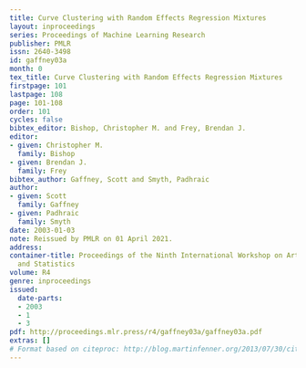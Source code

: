```yaml
---
title: Curve Clustering with Random Effects Regression Mixtures
layout: inproceedings
series: Proceedings of Machine Learning Research
publisher: PMLR
issn: 2640-3498
id: gaffney03a
month: 0
tex_title: Curve Clustering with Random Effects Regression Mixtures
firstpage: 101
lastpage: 108
page: 101-108
order: 101
cycles: false
bibtex_editor: Bishop, Christopher M. and Frey, Brendan J.
editor:
- given: Christopher M.
  family: Bishop
- given: Brendan J.
  family: Frey
bibtex_author: Gaffney, Scott and Smyth, Padhraic
author:
- given: Scott
  family: Gaffney
- given: Padhraic
  family: Smyth
date: 2003-01-03
note: Reissued by PMLR on 01 April 2021.
address:
container-title: Proceedings of the Ninth International Workshop on Artificial Intelligence
  and Statistics
volume: R4
genre: inproceedings
issued:
  date-parts:
  - 2003
  - 1
  - 3
pdf: http://proceedings.mlr.press/r4/gaffney03a/gaffney03a.pdf
extras: []
# Format based on citeproc: http://blog.martinfenner.org/2013/07/30/citeproc-yaml-for-bibliographies/
---
```

